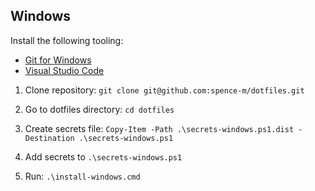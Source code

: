 ## Windows

Install the following tooling:
* [Git for Windows](https://gitforwindows.org/)
* [Visual Studio Code](https://code.visualstudio.com/download)

1. Clone repository:
`git clone git@github.com:spence-m/dotfiles.git`

2. Go to dotfiles directory:
`cd dotfiles`

3. Create secrets file:
`Copy-Item -Path .\secrets-windows.ps1.dist -Destination .\secrets-windows.ps1`

4. Add secrets to `.\secrets-windows.ps1`

5. Run: `.\install-windows.cmd`
